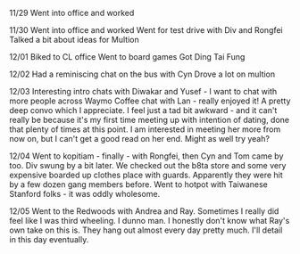 11/29
Went into office and worked

11/30
Went into office and worked
Went for test drive with Div and Rongfei
Talked a bit about ideas for Multion

12/01
Biked to CL office
Went to board games
Got Ding Tai Fung

12/02
Had a reminiscing chat on the bus with Cyn
Drove a lot on multion

12/03
Interesting intro chats with Diwakar and Yusef - I want to chat with more people across Waymo
Coffee chat with Lan - really enjoyed it! A pretty deep convo which I appreciate. I feel just a tad bit awkward - and it can't really be because it's my first time meeting up with intention of dating, done that plenty of times at this point. I am interested in meeting her more from now on, but I can't get a good read on her end. Might as well try yeah?

12/04
Went to kopitiam - finally - with Rongfei, then Cyn and Tom came by too. Div swung by a bit later. We checked out the b8ta store and some very expensive boarded up clothes place with guards. Apparently they were hit by a few dozen gang members before.
Went to hotpot with Taiwanese Stanford folks - it was oddly wholesome.

12/05
Went to the Redwoods with Andrea and Ray. Sometimes I really did feel like I was third wheeling. I dunno man. I honestly don't know what Ray's own take on this is. They hang out almost every day pretty much. I'll detail in this day eventually.